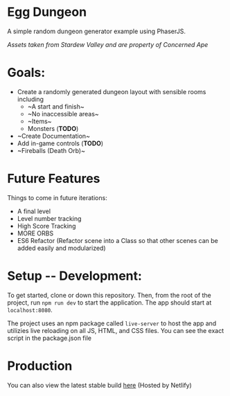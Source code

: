 # Egg Dungeon

A simple random dungeon generator example using PhaserJS.

_Assets taken from Stardew Valley and are property of Concerned Ape_

# Goals:

- Create a randomly generated dungeon layout with sensible rooms including
  - ~A start and finish~
  - ~No inaccessible areas~
  - ~Items~
  - Monsters (**TODO**)
- ~Create Documentation~
- Add in-game controls (**TODO**)
- ~Fireballs (Death Orb)~

# Future Features

Things to come in future iterations:

- A final level
- Level number tracking
- High Score Tracking
- MORE ORBS
- ES6 Refactor (Refactor scene into a Class so that other scenes can be added easily and modularized)

# Setup -- Development:

To get started, clone or down this repository. Then, from the root of the project, run `npm run dev` to start the application. The app should start at `localhost:8080`.

The project uses an npm package called `live-server` to host the app and utilizies live reloading on all JS, HTML, and CSS files. You can see the exact script in the package.json file

# Production

You can also view the latest stable build [here](https://egg-dungeon.netlify.com) (Hosted by Netlify)
